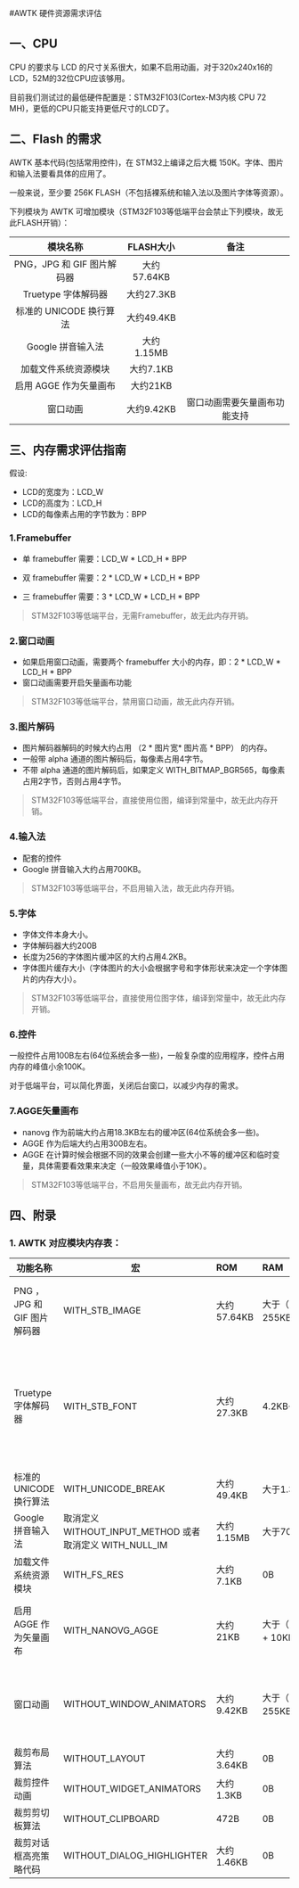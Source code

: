 #AWTK 硬件资源需求评估

## 一、CPU

CPU 的要求与 LCD 的尺寸关系很大，如果不启用动画，对于320x240x16的 LCD，52M的32位CPU应该够用。

目前我们测试过的最低硬件配置是：STM32F103(Cortex-M3内核 CPU 72 MH)，更低的CPU只能支持更低尺寸的LCD了。

## 二、Flash 的需求

AWTK 基本代码(包括常用控件)，在 STM32上编译之后大概 150K。字体、图片和输入法要看具体的应用了。

一般来说，至少要 256K FLASH（不包括裸系统和输入法以及图片字体等资源）。

下列模块为 AWTK 可增加模块（STM32F103等低端平台会禁止下列模块，故无此FLASH开销）：

|          模块名称          |  FLASH大小  |             备注             |
| :------------------------: | :---------: | :--------------------------: |
| PNG，JPG 和 GIF 图片解码器 | 大约57.64KB |                              |
|    Truetype 字体解码器     | 大约27.3KB  |                              |
|  标准的 UNICODE 换行算法   | 大约49.4KB  |                              |
|     Google 拼音输入法      | 大约1.15MB  |                              |
|    加载文件系统资源模块    |  大约7.1KB  |                              |
|   启用 AGGE 作为矢量画布   |  大约21KB   |                              |
|          窗口动画          | 大约9.42KB  | 窗口动画需要矢量画布功能支持 |

## 三、内存需求评估指南

假设:

* LCD的宽度为：LCD\_W
* LCD的高度为：LCD\_H
* LCD的每像素占用的字节数为：BPP

### 1.Framebuffer

* 单 framebuffer 需要：LCD\_W * LCD\_H * BPP

* 双 framebuffer 需要：2 * LCD\_W * LCD\_H * BPP

* 三 framebuffer 需要：3 * LCD\_W * LCD\_H * BPP

> STM32F103等低端平台，无需Framebuffer，故无此内存开销。
> 
### 2.窗口动画

- 如果启用窗口动画，需要两个 framebuffer 大小的内存，即：2 * LCD\_W * LCD\_H * BPP
- 窗口动画需要开启矢量画布功能

> STM32F103等低端平台，禁用窗口动画，故无此内存开销。

### 3.图片解码

* 图片解码器解码的时候大约占用 （2 * 图片宽* 图片高 * BPP） 的内存。
* 一般带 alpha 通道的图片解码后，每像素占用4字节。
* 不带 alpha 通道的图片解码后，如果定义 WITH\_BITMAP\_BGR565，每像素占用2字节，否则占用4字节。

> STM32F103等低端平台，直接使用位图，编译到常量中，故无此内存开销。

### 4.输入法

- 配套的控件
- Google 拼音输入大约占用700KB。

> STM32F103等低端平台，不启用输入法，故无此内存开销。

### 5.字体

* 字体文件本身大小。
* 字体解码器大约200B
* 长度为256的字体图片缓冲区的大约占用4.2KB。
* 字体图片缓存大小（字体图片的大小会根据字号和字体形状来决定一个字体图片的内存大小）。

> STM32F103等低端平台，直接使用位图字体，编译到常量中，故无此内存开销。

### 6.控件

一般控件占用100B左右(64位系统会多一些)，一般复杂度的应用程序，控件占用内存的峰值小余100K。

对于低端平台，可以简化界面，关闭后台窗口，以减少内存的需求。

### 7.AGGE矢量画布

- nanovg 作为前端大约占用18.3KB左右的缓冲区(64位系统会多一些)。
- AGGE 作为后端大约占用300B左右。
- AGGE 在计算时候会根据不同的效果会创建一些大小不等的缓冲区和临时变量，具体需要看效果来决定（一般效果峰值小于10K）。

> STM32F103等低端平台，不启用矢量画布，故无此内存开销。

## 四、附录

### 1. AWTK 对应模块内存表：

| 功能名称                    | 宏                                                       | ROM         | RAM                   | 说明                                                         |
| --------------------------- | -------------------------------------------------------- | :---------- | :-------------------- | :----------------------------------------------------------- |
| PNG ，JPG 和 GIF 图片解码器 | WITH_STB_IMAGE                                           | 大约57.64KB | 大于（2 * 255KB）     | 一张16位色分辨率为480 * 272的图片内存为255KB                 |
| Truetype 字体解码器         | WITH_STB_FONT                                            | 大约27.3KB  | 4.2KB+18.5KB          | 100个方正水云的18号字的内存大约为18.5KB，长度为256的字体图片缓冲区的大约占用4.2KB |
| 标准的 UNICODE 换行算法     | WITH_UNICODE_BREAK                                       | 大约49.4KB  | 大于1.39KB            |                                                              |
| Google 拼音输入法           | 取消定义  WITHOUT_INPUT_METHOD 或者取消定义 WITH_NULL_IM | 大约1.15MB  | 大于700KB             |                                                              |
| 加载文件系统资源模块        | WITH_FS_RES                                              | 大约7.1KB   | 0B                    |                                                              |
| 启用 AGGE 作为矢量画布      | WITH_NANOVG_AGGE                                         | 大约21KB    | 大于（18.4KB + 10KB） | AGGE 计算时候开辟内存保守估计峰值为10KB                      |
| 窗口动画                    | WITHOUT_WINDOW_ANIMATORS                                 | 大约9.42KB  | 大于（2 * 255KB）     | 一块16位色分辨率为480 * 272的 framebuffer 为255KB            |
| 裁剪布局算法                | WITHOUT_LAYOUT                                           | 大约3.64KB  | 0B                    |                                                              |
| 裁剪控件动画                | WITHOUT_WIDGET_ANIMATORS                                 | 大约1.3KB   | 0B                    |                                                              |
| 裁剪剪切板算法              | WITHOUT_CLIPBOARD                                        | 472B        | 0B                    |                                                              |
| 裁剪对话框高亮策略代码      | WITHOUT_DIALOG_HIGHLIGHTER                               | 大约1.46KB  | 0B                    |                                                              |





